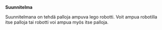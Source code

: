 **Suunnitelma**

Suunnitelmana on tehdä palloja ampuva lego robotti. 
Voit ampua robotilla itse palloja tai robotti voi ampua myös itse palloja.

